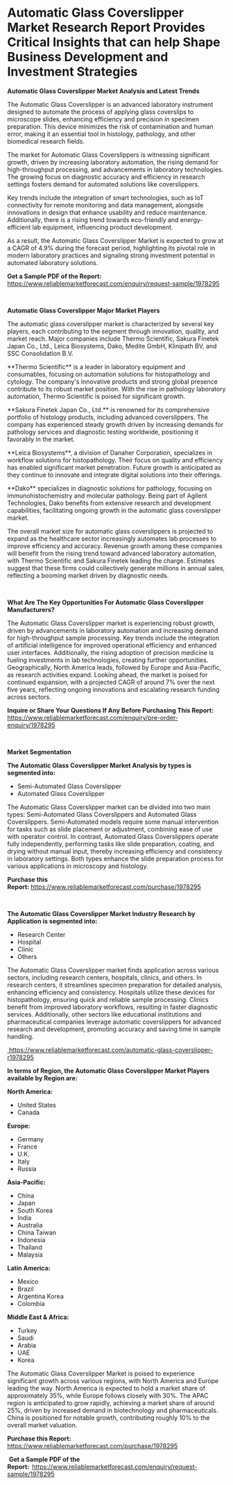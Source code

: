 <p><h1>Automatic Glass Coverslipper Market Research Report Provides Critical Insights that can help Shape Business Development and Investment Strategies</h1></p><p><strong>Automatic Glass Coverslipper Market Analysis and Latest Trends</strong></p>
<p><p>The Automatic Glass Coverslipper is an advanced laboratory instrument designed to automate the process of applying glass coverslips to microscope slides, enhancing efficiency and precision in specimen preparation. This device minimizes the risk of contamination and human error, making it an essential tool in histology, pathology, and other biomedical research fields.</p><p>The market for Automatic Glass Coverslippers is witnessing significant growth, driven by increasing laboratory automation, the rising demand for high-throughput processing, and advancements in laboratory technologies. The growing focus on diagnostic accuracy and efficiency in research settings fosters demand for automated solutions like coverslippers. </p><p>Key trends include the integration of smart technologies, such as IoT connectivity for remote monitoring and data management, alongside innovations in design that enhance usability and reduce maintenance. Additionally, there is a rising trend towards eco-friendly and energy-efficient lab equipment, influencing product development.</p><p>As a result, the Automatic Glass Coverslipper Market is expected to grow at a CAGR of 4.9% during the forecast period, highlighting its pivotal role in modern laboratory practices and signaling strong investment potential in automated laboratory solutions.</p></p>
<p><strong>Get a Sample PDF of the Report:&nbsp;</strong> <a href="https://www.reliablemarketforecast.com/enquiry/request-sample/1978295?utm_campaign=1875&utm_medium=2&utm_source=Github&utm_content=ia&utm_term=16042025&utm_id=automatic-glass-coverslipper">https://www.reliablemarketforecast.com/enquiry/request-sample/1978295</a></p>
<p>&nbsp;</p>
<p><strong>Automatic Glass Coverslipper Major Market Players</strong></p>
<p><p>The automatic glass coverslipper market is characterized by several key players, each contributing to the segment through innovation, quality, and market reach. Major companies include Thermo Scientific, Sakura Finetek Japan Co., Ltd., Leica Biosystems, Dako, Medite GmbH, Klinipath BV, and SSC Consolidation B.V.</p><p>**Thermo Scientific** is a leader in laboratory equipment and consumables, focusing on automation solutions for histopathology and cytology. The company's innovative products and strong global presence contribute to its robust market position. With the rise in pathology laboratory automation, Thermo Scientific is poised for significant growth.</p><p>**Sakura Finetek Japan Co., Ltd.** is renowned for its comprehensive portfolio of histology products, including advanced coverslippers. The company has experienced steady growth driven by increasing demands for pathology services and diagnostic testing worldwide, positioning it favorably in the market.</p><p>**Leica Biosystems**, a division of Danaher Corporation, specializes in workflow solutions for histopathology. Their focus on quality and efficiency has enabled significant market penetration. Future growth is anticipated as they continue to innovate and integrate digital solutions into their offerings.</p><p>**Dako** specializes in diagnostic solutions for pathology, focusing on immunohistochemistry and molecular pathology. Being part of Agilent Technologies, Dako benefits from extensive research and development capabilities, facilitating ongoing growth in the automatic glass coverslipper market.</p><p>The overall market size for automatic glass coverslippers is projected to expand as the healthcare sector increasingly automates lab processes to improve efficiency and accuracy. Revenue growth among these companies will benefit from the rising trend toward advanced laboratory automation, with Thermo Scientific and Sakura Finetek leading the charge. Estimates suggest that these firms could collectively generate millions in annual sales, reflecting a booming market driven by diagnostic needs.</p></p>
<p>&nbsp;</p>
<p><strong>What Are The Key Opportunities For Automatic Glass Coverslipper Manufacturers?</strong></p>
<p><p>The Automatic Glass Coverslipper market is experiencing robust growth, driven by advancements in laboratory automation and increasing demand for high-throughput sample processing. Key trends include the integration of artificial intelligence for improved operational efficiency and enhanced user interfaces. Additionally, the rising adoption of precision medicine is fueling investments in lab technologies, creating further opportunities. Geographically, North America leads, followed by Europe and Asia-Pacific, as research activities expand. Looking ahead, the market is poised for continued expansion, with a projected CAGR of around 7% over the next five years, reflecting ongoing innovations and escalating research funding across sectors.</p></p>
<p><strong>Inquire or Share Your Questions If Any Before Purchasing This Report:</strong> <a href="https://www.reliablemarketforecast.com/enquiry/pre-order-enquiry/1978295?utm_campaign=1875&utm_medium=2&utm_source=Github&utm_content=ia&utm_term=16042025&utm_id=automatic-glass-coverslipper">https://www.reliablemarketforecast.com/enquiry/pre-order-enquiry/1978295</a></p>
<p>&nbsp;</p>
<p><strong>Market Segmentation</strong></p>
<p><strong>The Automatic Glass Coverslipper Market Analysis by types is segmented into:</strong></p>
<p><ul><li>Semi-Automated Glass Coverslipper</li><li>Automated Glass Coverslipper</li></ul></p>
<p><p>The Automatic Glass Coverslipper market can be divided into two main types: Semi-Automated Glass Coverslippers and Automated Glass Coverslippers. Semi-Automated models require some manual intervention for tasks such as slide placement or adjustment, combining ease of use with operator control. In contrast, Automated Glass Coverslippers operate fully independently, performing tasks like slide preparation, coating, and drying without manual input, thereby increasing efficiency and consistency in laboratory settings. Both types enhance the slide preparation process for various applications in microscopy and histology.</p></p>
<p><strong>Purchase this Report:&nbsp;</strong><a href="https://www.reliablemarketforecast.com/purchase/1978295?utm_campaign=1875&utm_medium=2&utm_source=Github&utm_content=ia&utm_term=16042025&utm_id=automatic-glass-coverslipper">https://www.reliablemarketforecast.com/purchase/1978295</a></p>
<p>&nbsp;</p>
<p><strong>The Automatic Glass Coverslipper Market Industry Research by Application is segmented into:</strong></p>
<p><ul><li>Research Center</li><li>Hospital</li><li>Clinic</li><li>Others</li></ul></p>
<p><p>The Automatic Glass Coverslipper market finds application across various sectors, including research centers, hospitals, clinics, and others. In research centers, it streamlines specimen preparation for detailed analysis, enhancing efficiency and consistency. Hospitals utilize these devices for histopathology, ensuring quick and reliable sample processing. Clinics benefit from improved laboratory workflows, resulting in faster diagnostic services. Additionally, other sectors like educational institutions and pharmaceutical companies leverage automatic coverslippers for advanced research and development, promoting accuracy and saving time in sample handling.</p></p>
<p><a href="https://www.reliablemarketforecast.com/automatic-glass-coverslipper-r1978295?utm_campaign=1875&utm_medium=2&utm_source=Github&utm_content=ia&utm_term=16042025&utm_id=automatic-glass-coverslipper">&nbsp;https://www.reliablemarketforecast.com/automatic-glass-coverslipper-r1978295</a></p>
<p><strong>In terms of Region, the Automatic Glass Coverslipper Market Players available by Region are:</strong></p>
<p>
    <p> <strong> North America: </strong>
        <ul>
            <li>United States</li>
            <li>Canada</li>
        </ul>
        </p> 
    <p> <strong> Europe: </strong>
        <ul>
            <li>Germany</li>
            <li>France</li>
            <li>U.K.</li>
            <li>Italy</li>
            <li>Russia</li>
        </ul>
        </p> 
    <p> <strong> Asia-Pacific: </strong>
        <ul>
            <li>China</li>
            <li>Japan</li>
            <li>South Korea</li>
            <li>India</li>
            <li>Australia</li>
            <li>China Taiwan</li>
            <li>Indonesia</li>
            <li>Thailand</li>
            <li>Malaysia</li>
        </ul>
        </p> 
    <p> <strong> Latin America: </strong>
        <ul>
            <li>Mexico</li>
            <li>Brazil</li>
            <li>Argentina Korea</li>
            <li>Colombia</li>
        </ul>
        </p> 
    <p> <strong> Middle East & Africa: </strong>
        <ul>
            <li>Turkey</li>
            <li>Saudi</li>
            <li>Arabia</li>
            <li>UAE</li>
            <li>Korea</li>
        </ul>
    </p>
    </p>
<p><p>The Automatic Glass Coverslipper Market is poised to experience significant growth across various regions, with North America and Europe leading the way. North America is expected to hold a market share of approximately 35%, while Europe follows closely with 30%. The APAC region is anticipated to grow rapidly, achieving a market share of around 25%, driven by increased demand in biotechnology and pharmaceuticals. China is positioned for notable growth, contributing roughly 10% to the overall market valuation.</p></p>
<p><strong>Purchase this Report: </strong><a href="https://www.reliablemarketforecast.com/purchase/1978295?utm_campaign=1875&utm_medium=2&utm_source=Github&utm_content=ia&utm_term=16042025&utm_id=automatic-glass-coverslipper">https://www.reliablemarketforecast.com/purchase/1978295</a></p>
<p>&nbsp;<strong>Get a Sample PDF of the Report:&nbsp;&nbsp;</strong><a href="https://www.reliablemarketforecast.com/enquiry/request-sample/1978295?utm_campaign=1875&utm_medium=2&utm_source=Github&utm_content=ia&utm_term=16042025&utm_id=automatic-glass-coverslipper">https://www.reliablemarketforecast.com/enquiry/request-sample/1978295</a></p>
<p><strong></strong></p>
<p><p></p><p></p><p></p></p>